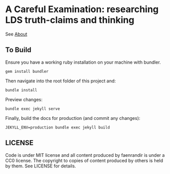 # A Careful Examination: researching LDS truth-claims and thinking

See [About](https://faenrandir.github.io/a_careful_examination/about/)

## To Build

Ensure you have a working ruby installation on your machine with bundler.

    gem install bundler

Then navigate into the root folder of this project and:

    bundle install

Preview changes:

    bundle exec jekyll serve

Finally, build the docs for production (and commit any changes):

    JEKYLL_ENV=production bundle exec jekyll build


## LICENSE

Code is under MIT license and all content produced by faenrandir is under a
CC0 license.  The copyright to copies of content produced by others is held by
them.  See LICENSE for details.
